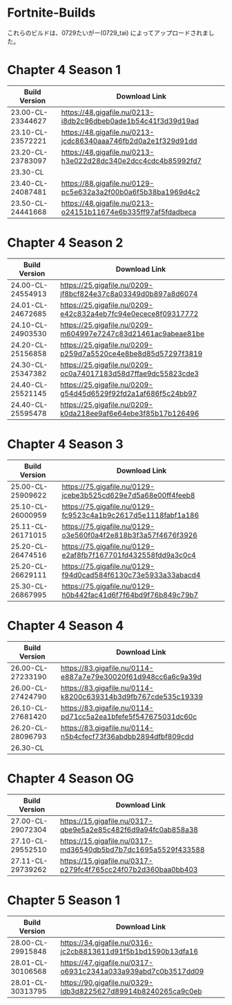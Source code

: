 # Fortnite-Builds
これらのビルドは、0729たいがー(0729_tai) によってアップロードされました。

# Chapter 4 Season 1
|   Build Version   |                         Download Link                         |
| ----------------- | ------------------------------------------------------------- |
| 23.00-CL-23344627 | https://48.gigafile.nu/0213-i8db2c96dbeb0ade1b54c41f3d39d19ad |
| 23.10-CL-23572221 | https://48.gigafile.nu/0213-jcdc86340aaa746fb2d0a2e1f329d91dd |
| 23.20-CL-23783097 | https://48.gigafile.nu/0213-h3e022d28dc340e2dcc4cdc4b85992fd7 |
| 23.30-CL          |                                                               |
| 23.40-CL-24087481 | https://88.gigafile.nu/0129-pc5e632a3a2f00b0a6f5b38ba1969d4c2 |
| 23.50-CL-24441668 | https://48.gigafile.nu/0213-o24151b11674e6b335ff97af5fdadbeca |

# Chapter 4 Season 2
|   Build Version   |                         Download Link                         |
| ----------------- | ------------------------------------------------------------- |
| 24.00-CL-24554913 | https://25.gigafile.nu/0209-jf8bcf824e37c8a03349d0b897a8d6074 |
| 24.01-CL-24672685 | https://25.gigafile.nu/0209-e42c832a4eb7fc94e0ecece8f09317772 |
| 24.10-CL-24903530 | https://25.gigafile.nu/0209-m604997e7247c83d21461ac9abeae81be |
| 24.20-CL-25156858 | https://25.gigafile.nu/0209-p259d7a5520ce4e8be8d85d57297f3819 |
| 24.30-CL-25347382 | https://25.gigafile.nu/0209-oc0a74017183d58d7ffae9dc55823cde3 |
| 24.40-CL-25521145 | https://25.gigafile.nu/0209-g54d45d6529f92fd2a1af686f5c24bb97 |
| 24.40-CL-25595478 | https://25.gigafile.nu/0209-k0da218ee9af6e64ebe3f85b17b126496 |

# Chapter 4 Season 3
|   Build Version   |                         Download Link                         |
| ----------------- | ------------------------------------------------------------- |
| 25.00-CL-25909622 | https://75.gigafile.nu/0129-jcebe3b525cd629e7d5a68e00ff4feeb8 |
| 25.10-CL-26000959 | https://75.gigafile.nu/0129-fc9523c4a1b9c2617d5e1118fabf1a186 |
| 25.11-CL-26171015 | https://75.gigafile.nu/0129-o3e560f0a4f2e818b3f3a57f4676f3926 |
| 25.20-CL-26474516 | https://75.gigafile.nu/0129-e2af8fb7f167701fd432558fdd9a3c0c4 |
| 25.20-CL-26629111 | https://75.gigafile.nu/0129-f94d0cad584f6130c73e5933a33abacd4 |
| 25.30-CL-26867995 | https://75.gigafile.nu/0129-h0b442fac41d6f7f64bd9f76b849c79b7 |

# Chapter 4 Season 4
|   Build Version   |                         Download Link                         |
| ----------------- | ------------------------------------------------------------- |
| 26.00-CL-27233190 | https://83.gigafile.nu/0114-e887a7e79e30020f61d948cc6a6c9a39d |
| 26.00-CL-27424790 | https://83.gigafile.nu/0114-k8200c639314b3d9fb767cde535c19339 |
| 26.10-CL-27681420 | https://83.gigafile.nu/0114-pd71cc5a2ea1bfefe5f547675031dc60c |
| 26.20-CL-28096793 | https://83.gigafile.nu/0114-n5b4cfecf73f36abdbb2894dfbf809cdd |
| 26.30-CL          |  |

# Chapter 4 Season OG
|   Build Version   |                         Download Link                         |
| ----------------- | ------------------------------------------------------------- |
| 27.00-CL-29072304 | https://15.gigafile.nu/0317-qbe9e5a2e85c482f6d9a94fc0ab858a38 |
| 27.10-CL-29552510 | https://15.gigafile.nu/0317-md36540db5bd7b7dc1695a5529f433588 |
| 27.11-CL-29739262 | https://15.gigafile.nu/0317-p279fc4f765cc24f07b2d360baa0bb403 |

# Chapter 5 Season 1
|   Build Version   |                         Download Link                         |
| ----------------- | ------------------------------------------------------------- |
| 28.00-CL-29915848 | https://34.gigafile.nu/0316-jc2cb8813611d91f5b1bd1590b13dfa16 |
| 28.01-CL-30106568 | https://47.gigafile.nu/0317-o6931c2341a033a939abd7c0b3517dd09 |
| 28.01-CL-30313795 | https://90.gigafile.nu/0329-ldb3d8225627d89914b8240265ca9c0eb |
